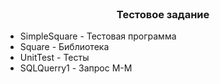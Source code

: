 <br />
<div align="center">
  <h3 align="center">Тестовое задание</h3>
</div>


* SimpleSquare - Тестовая программа
* Square - Библиотека
* UnitTest - Тесты
* SQLQuerry1 - Запрос М-М
